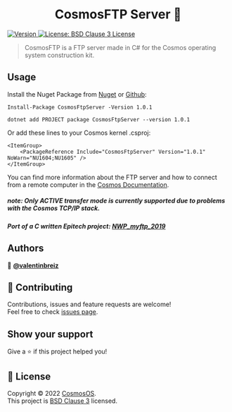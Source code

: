﻿<h1 align="center">CosmosFTP Server 🚀</h1>
<p>
  <a href="https://www.nuget.org/packages/CosmosFtpServer/" target="_blank">
    <img alt="Version" src="https://img.shields.io/nuget/v/CosmosFtpServer.svg" />
  </a>
  <a href="https://github.com/CosmosOS/CosmosFtp/blob/main/LICENSE.txt" target="_blank">
    <img alt="License: BSD Clause 3 License" src="https://img.shields.io/badge/license-BSD License-yellow.svg" />
  </a>
</p>

> CosmosFTP is a FTP server made in C# for the Cosmos operating system construction kit.

## Usage

Install the Nuget Package from [Nuget](https://www.nuget.org/packages/CosmosFtpServer/) or [Github](https://github.com/CosmosOS/CosmosFtp/packages/1467237):

```PM
Install-Package CosmosFtpServer -Version 1.0.1
```

```PM
dotnet add PROJECT package CosmosFtpServer --version 1.0.1
```

Or add these lines to your Cosmos kernel .csproj:

```
<ItemGroup>
    <PackageReference Include="CosmosFtpServer" Version="1.0.1" NoWarn="NU1604;NU1605" />
</ItemGroup>
```

You can find more information about the FTP server and how to connect from a remote computer in the [Cosmos Documentation](https://cosmosos.github.io/articles/Kernel/Network.html#ftp).

##### note: Only ACTIVE transfer mode is currently supported due to problems with the Cosmos TCP/IP stack.
##### Port of a C written Epitech project: [NWP_myftp_2019](https://github.com/valentinbreiz/NWP_myftp_2019)

## Authors

👤 **[@valentinbreiz](https://github.com/valentinbreiz)**

## 🤝 Contributing

Contributions, issues and feature requests are welcome!<br />Feel free to check [issues page](https://github.com/CosmosOS/CosmosFtp/issues). 

## Show your support

Give a ⭐️ if this project helped you!

## 📝 License

Copyright © 2022 [CosmosOS](https://github.com/CosmosOS).<br />
This project is [BSD Clause 3](https://github.com/CosmosOS/CosmosFtp/blob/main/LICENSE.txt) licensed.

